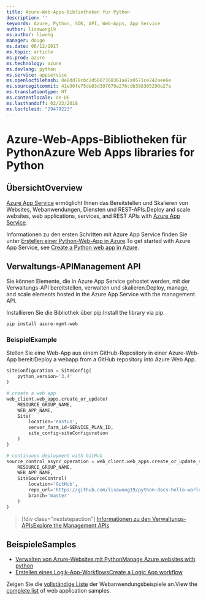 ```yaml
---
title: Azure-Web-Apps-Bibliotheken für Python
description: ''
keywords: Azure, Python, SDK, API, Web-Apps, App Service
author: lisawong19
ms.author: liwong
manager: douge
ms.date: 06/12/2017
ms.topic: article
ms.prod: azure
ms.technology: azure
ms.devlang: python
ms.service: appservice
ms.openlocfilehash: 8e8dd78cbc2d5887308361a47a9571ce242aee6e
ms.sourcegitcommit: 41e90fe75de03d397079a276cdb388305290e27e
ms.translationtype: HT
ms.contentlocale: de-DE
ms.lasthandoff: 02/23/2018
ms.locfileid: "29479223"
---
```

# <a name="azure-web-apps-libraries-for-python"></a><span data-ttu-id="fd2b6-103">Azure-Web-Apps-Bibliotheken für Python</span><span class="sxs-lookup"><span data-stu-id="fd2b6-103">Azure Web Apps libraries for Python</span></span>

## <a name="overview"></a><span data-ttu-id="fd2b6-104">Übersicht</span><span class="sxs-lookup"><span data-stu-id="fd2b6-104">Overview</span></span>

<span data-ttu-id="fd2b6-105">[Azure App Service](/azure/app-service) ermöglicht Ihnen das Bereitstellen und Skalieren von Websites, Webanwendungen, Diensten und REST-APIs.</span><span class="sxs-lookup"><span data-stu-id="fd2b6-105">Deploy and scale websites, web applications, services, and REST APIs with [Azure App Service](/azure/app-service).</span></span>

<span data-ttu-id="fd2b6-106">Informationen zu den ersten Schritten mit Azure App Service finden Sie unter [Erstellen einer Python-Web-App in Azure](/azure/app-service-web/app-service-web-get-started-python).</span><span class="sxs-lookup"><span data-stu-id="fd2b6-106">To get started with Azure App Service, see [Create a Python web app in Azure](/azure/app-service-web/app-service-web-get-started-python).</span></span>

## <a name="management-api"></a><span data-ttu-id="fd2b6-107">Verwaltungs-API</span><span class="sxs-lookup"><span data-stu-id="fd2b6-107">Management API</span></span>

<span data-ttu-id="fd2b6-108">Sie können Elemente, die in Azure App Service gehostet werden, mit der Verwaltungs-API bereitstellen, verwalten und skalieren.</span><span class="sxs-lookup"><span data-stu-id="fd2b6-108">Deploy, manage, and scale elements hosted in the Azure App Service with the management API.</span></span>

<span data-ttu-id="fd2b6-109">Installieren Sie die Bibliothek über pip:</span><span class="sxs-lookup"><span data-stu-id="fd2b6-109">Install the library via pip.</span></span>

```bash
pip install azure-mgmt-web
```

### <a name="example"></a><span data-ttu-id="fd2b6-110">Beispiel</span><span class="sxs-lookup"><span data-stu-id="fd2b6-110">Example</span></span>

<span data-ttu-id="fd2b6-111">Stellen Sie eine Web-App aus einem GitHub-Repository in einer Azure-Web-App bereit:</span><span class="sxs-lookup"><span data-stu-id="fd2b6-111">Deploy a webapp from a GitHub repository into Azure Web App.</span></span>

```python
siteConfiguration = SiteConfig(
    python_version='3.4'
)

# create a web app
web_client.web_apps.create_or_update(
    RESOURCE_GROUP_NAME,
    WEB_APP_NAME,
    Site(
        location='eastus',
        server_farm_id=SERVICE_PLAN_ID,
        site_config=siteConfiguration
    )
)

# continuous deployment with GitHub
source_control_async_operation = web_client.web_apps.create_or_update_source_control(
    RESOURCE_GROUP_NAME,
    WEB_APP_NAME,
    SiteSourceControl(
        location='GitHub',
        repo_url='https://github.com/lisawong19/python-docs-hello-world',
        branch='master'
    )
)
```
> [!div class="nextstepaction"]
> [<span data-ttu-id="fd2b6-112">Informationen zu den Verwaltungs-APIs</span><span class="sxs-lookup"><span data-stu-id="fd2b6-112">Explore the Management APIs</span></span>](/python/api/overview/azure/webapps/management)

## <a name="samples"></a><span data-ttu-id="fd2b6-113">Beispiele</span><span class="sxs-lookup"><span data-stu-id="fd2b6-113">Samples</span></span> 

* <span data-ttu-id="fd2b6-114">[Verwalten von Azure-Websites mit Python][1]</span><span class="sxs-lookup"><span data-stu-id="fd2b6-114">[Manage Azure websites with python][1]</span></span>
* <span data-ttu-id="fd2b6-115">[Erstellen eines Logik-App-Workflows][2]</span><span class="sxs-lookup"><span data-stu-id="fd2b6-115">[Create a Logic App workflow][2]</span></span>
 
<span data-ttu-id="fd2b6-116">Zeigen Sie die [vollständige Liste](https://azure.microsoft.com/en-us/resources/samples/?platform=python&term=web-app) der Webanwendungsbeispiele an.</span><span class="sxs-lookup"><span data-stu-id="fd2b6-116">View the [complete list](https://azure.microsoft.com/en-us/resources/samples/?platform=python&term=web-app) of web application samples.</span></span>

[1]: https://azure.microsoft.com/resources/samples/app-service-web-python-manage
[2]: ../docs-ref-conceptual/python-sdk-azure-samples-logic-app-workflow.md